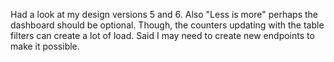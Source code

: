 Had a look at my design versions 5 and 6. 
Also "Less is more" perhaps the dashboard should be optional.
Though, the counters updating with the table filters can create a lot of load. Said I may need to create new endpoints to make it possible.